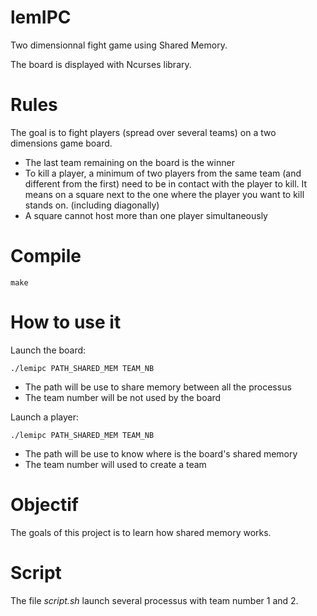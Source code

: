# lemIPC
Two dimensionnal fight game using Shared Memory.

The board is displayed with Ncurses library.

# Rules
The goal is to fight players (spread over several teams) on a two dimensions game board.

- The last team remaining on the board is the winner
- To kill a player, a minimum of two players from the same team (and different from the first) need to be in contact with the player to kill. It means on a square next to the one where the player you want to kill stands on. (including diagonally)
- A square cannot host more than one player simultaneously

# Compile
    make

# How to use it
Launch the board:

    ./lemipc PATH_SHARED_MEM TEAM_NB

- The path will be use to share memory between all the processus
- The team number will be not used by the board


Launch a player:

    ./lemipc PATH_SHARED_MEM TEAM_NB

- The path will be use to know where is the board's shared memory
- The team number will used to create a team

# Objectif
The goals of this project is to learn how shared memory works.

# Script
The file *script.sh* launch several processus with team number 1 and 2.

